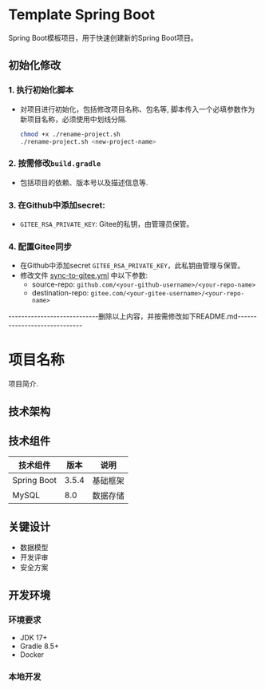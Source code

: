 # Template Spring Boot
  Spring Boot模板项目，用于快速创建新的Spring Boot项目。

## 初始化修改

### 1. 执行初始化脚本

- 对项目进行初始化，包括修改项目名称、包名等, 脚本传入一个必填参数作为新项目名称，必须使用中划线分隔.

    ```bash
    chmod +x ./rename-project.sh
    ./rename-project.sh <new-project-name>
    ```

### 2. 按需修改`build.gradle`

- 包括项目的依赖、版本号以及描述信息等.

### 3. 在Github中添加secret:

- `GITEE_RSA_PRIVATE_KEY`: Gitee的私钥，由管理员保管。

### 4. 配置Gitee同步 

- 在Github中添加secret `GITEE_RSA_PRIVATE_KEY`，此私钥由管理与保管。
- 修改文件 [sync-to-gitee.yml](.github/workflows/sync-to-gitee.yml) 中以下参数:
    - source-repo: `github.com/<your-github-username>/<your-repo-name>`
    - destination-repo: `gitee.com/<your-gitee-username>/<your-repo-name>`


----------------------------删除以上内容，并按需修改如下README.md-----------------------------

# 项目名称

  项目简介.

## 技术架构

## 技术组件

| 技术组件        | 版本     | 说明 |
|-------------|--------|------|
| Spring Boot | 3.5.4  | 基础框架 |
| MySQL       | 8.0    | 数据存储 |

## 关键设计

- 数据模型
- 开发评审
- 安全方案

## 开发环境

### 环境要求

- JDK 17+
- Gradle 8.5+
- Docker

### 本地开发
